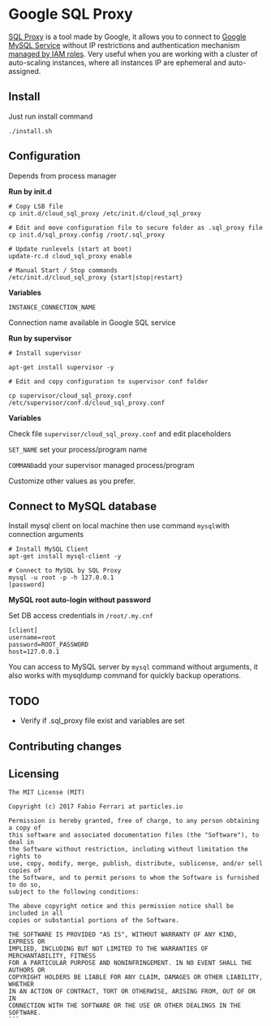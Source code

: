 Google SQL Proxy
========================

[SQL Proxy](https://cloud.google.com/sql/docs/mysql/sql-proxy) is a tool made by Google, it allows you to connect to [Google MySQL Service](https://cloud.google.com/sql/) without IP restrictions and authentication mechanism [managed by IAM roles](https://cloud.google.com/iam). Very useful when you are working with a cluster of auto-scaling instances, where all instances IP are ephemeral and auto-assigned.

Install
---------

Just run install command

```
./install.sh
```

Configuration
-------------

Depends from process manager  

**Run by init.d**

```
# Copy LSB file
cp init.d/cloud_sql_proxy /etc/init.d/cloud_sql_proxy

# Edit and move configuration file to secure folder as .sql_proxy file
cp init.d/sql_proxy.config /root/.sql_proxy

# Update runlevels (start at boot)
update-rc.d cloud_sql_proxy enable

# Manual Start / Stop commands
/etc/init.d/cloud_sql_proxy {start|stop|restart}

```

**Variables**

`INSTANCE_CONNECTION_NAME`

Connection name available in Google SQL service

**Run by supervisor**

```
# Install supervisor

apt-get install supervisor -y

# Edit and copy configuration to supervisor conf folder 

cp supervisor/cloud_sql_proxy.conf /etc/supervisor/conf.d/cloud_sql_proxy.conf

```

**Variables**

Check file `supervisor/cloud_sql_proxy.conf` and edit placeholders

`SET_NAME` set your process/program name

`COMMAND`add your supervisor managed process/program

Customize other values as you prefer.


Connect to MySQL database
-------------------------

Install mysql client on local machine then use command `mysql`with connection arguments

```
# Install MySQL Client
apt-get install mysql-client -y

# Connect to MySQL by SQL Proxy 
mysql -u root -p -h 127.0.0.1
[password]
```

**MySQL root auto-login without password**

Set DB access credentials in `/root/.my.cnf`

```
[client]
username=root
password=ROOT_PASSWORD
host=127.0.0.1
```

You can access to MySQL server by `mysql` command without arguments, it also works with mysqldump command for quickly backup operations.

TODO
----

- Verify if .sql_proxy file exist and variables are set


Contributing changes
--------------------


Licensing
---------

````
The MIT License (MIT)

Copyright (c) 2017 Fabio Ferrari at particles.io

Permission is hereby granted, free of charge, to any person obtaining a copy of
this software and associated documentation files (the "Software"), to deal in
the Software without restriction, including without limitation the rights to
use, copy, modify, merge, publish, distribute, sublicense, and/or sell copies of
the Software, and to permit persons to whom the Software is furnished to do so,
subject to the following conditions:

The above copyright notice and this permission notice shall be included in all
copies or substantial portions of the Software.

THE SOFTWARE IS PROVIDED "AS IS", WITHOUT WARRANTY OF ANY KIND, EXPRESS OR
IMPLIED, INCLUDING BUT NOT LIMITED TO THE WARRANTIES OF MERCHANTABILITY, FITNESS
FOR A PARTICULAR PURPOSE AND NONINFRINGEMENT. IN NO EVENT SHALL THE AUTHORS OR
COPYRIGHT HOLDERS BE LIABLE FOR ANY CLAIM, DAMAGES OR OTHER LIABILITY, WHETHER
IN AN ACTION OF CONTRACT, TORT OR OTHERWISE, ARISING FROM, OUT OF OR IN
CONNECTION WITH THE SOFTWARE OR THE USE OR OTHER DEALINGS IN THE SOFTWARE.
```


